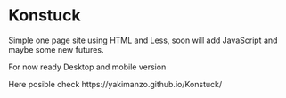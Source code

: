 <h1>Konstuck</h2>
<span>Simple one page site using HTML and Less, soon will add JavaScript and maybe some new futures.</span><br>
<p>For now ready Desktop and mobile version</p>
Here posible check https://yakimanzo.github.io/Konstuck/<br>
